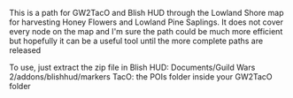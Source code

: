 This is a path for GW2TacO and Blish HUD through the Lowland Shore map for harvesting Honey Flowers and Lowland Pine Saplings. It does not cover every node on the map and I'm sure the path could be much more efficient but hopefully it can be a useful tool until the more complete paths are released

To use, just extract the zip file in
Blish HUD: Documents/Guild Wars 2/addons/blishhud/markers
TacO: the POIs folder inside your GW2TacO folder

